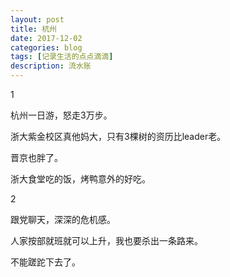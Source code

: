```yaml
---
layout: post
title: 杭州
date: 2017-12-02
categories: blog
tags: [记录生活的点点滴滴]
description: 流水账
---
```


1 

杭州一日游，怒走3万步。

浙大紫金校区真他妈大，只有3棵树的资历比leader老。

晋京也胖了。

浙大食堂吃的饭，烤鸭意外的好吃。

2

跟党聊天，深深的危机感。

人家按部就班就可以上升，我也要杀出一条路来。

不能蹉跎下去了。

